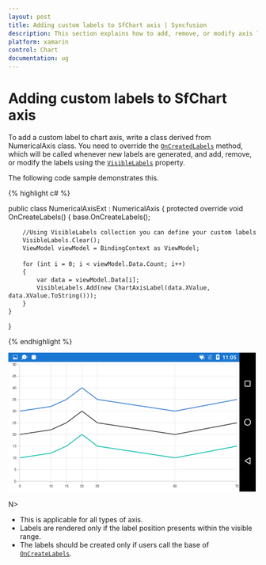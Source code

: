 ```yaml
---
layout: post
title: Adding custom labels to SfChart axis | Syncfusion
description: This section explains how to add, remove, or modify axis labels in Xamarin.Forms SfChart by programmatically managing them using the Axis Labels property.
platform: xamarin
control: Chart
documentation: ug
---
```


# Adding custom labels to SfChart axis

To add a custom label to chart axis, write a class derived from NumericalAxis class. You need to override the [`OnCreatedLabels`](https://help.syncfusion.com/cr/xamarin/Syncfusion.SfChart.XForms.ChartAxis.html#Syncfusion_SfChart_XForms_ChartAxis_OnCreateLabels) method, which will be called whenever new labels are generated, and add, remove, or modify the labels using the [`VisibleLabels`](https://help.syncfusion.com/cr/xamarin/Syncfusion.SfChart.XForms.ChartAxis.html#Syncfusion_SfChart_XForms_ChartAxis_VisibleLabels) property.

The following code sample demonstrates this.

{% highlight c# %}

public class NumericalAxisExt : NumericalAxis
{
    protected override void OnCreateLabels()
    {
        base.OnCreateLabels();
		
        //Using VisibleLabels collection you can define your custom labels
        VisibleLabels.Clear();
        ViewModel viewModel = BindingContext as ViewModel;

        for (int i = 0; i < viewModel.Data.Count; i++)
        {
            var data = viewModel.Data[i];
            VisibleLabels.Add(new ChartAxisLabel(data.XValue, data.XValue.ToString()));
        }
    }
}

{% endhighlight  %}

![Custom labels support in Xamarin.Forms Chart](images/custom_labels.png)

N>
- This is applicable for all types of axis.
- Labels are rendered only if the label position presents within the visible range.
- The labels should be created only if users call the base of [`OnCreateLabels`](https://help.syncfusion.com/cr/xamarin/Syncfusion.SfChart.XForms.ChartAxis.html#Syncfusion_SfChart_XForms_ChartAxis_OnCreateLabels).